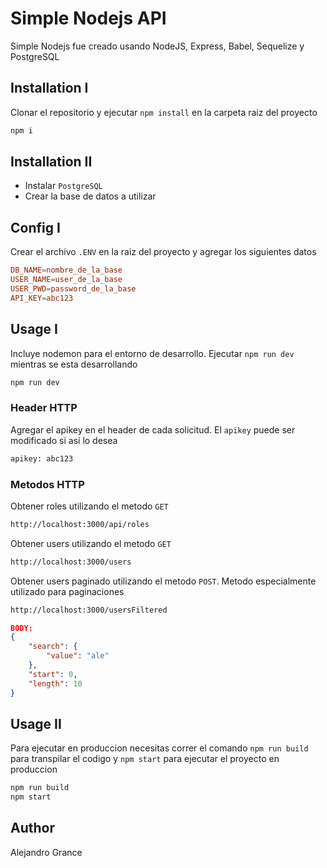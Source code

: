 # Simple Nodejs API

Simple Nodejs fue creado usando NodeJS, Express, Babel, Sequelize y PostgreSQL

## Installation I

Clonar el repositorio y ejecutar `npm install` en la carpeta raiz del proyecto

```bash
npm i
```
## Installation II

- Instalar `PostgreSQL`
- Crear la base de datos a utilizar

## Config I

Crear el archivo `.ENV` en la raiz del proyecto y agregar los siguientes datos

```conf
DB_NAME=nombre_de_la_base
USER_NAME=user_de_la_base
USER_PWD=password_de_la_base
API_KEY=abc123
```

## Usage I

Incluye nodemon para el entorno de desarrollo. Ejecutar `npm run dev` mientras se esta desarrollando

```bash
npm run dev
```

### Header HTTP

Agregar el apikey en el header de cada solicitud. El `apikey` puede ser modificado si así lo desea

```bash
apikey: abc123
```

### Metodos HTTP

Obtener roles utilizando el metodo `GET`
```bash
http://localhost:3000/api/roles
```

Obtener users utilizando el metodo `GET`
```bash
http://localhost:3000/users
```

Obtener users paginado utilizando el metodo `POST`. Metodo especialmente utilizado para paginaciones
```bash
http://localhost:3000/usersFiltered
```
```json
BODY:
{
    "search": {
        "value": "ale"
    },
    "start": 0,
    "length": 10
}
```

## Usage II

Para ejecutar en produccion necesitas correr el comando `npm run build` para transpilar el codigo y `npm start` para ejecutar el proyecto en produccion

```bash
npm run build
npm start
```

## Author
Alejandro Grance
